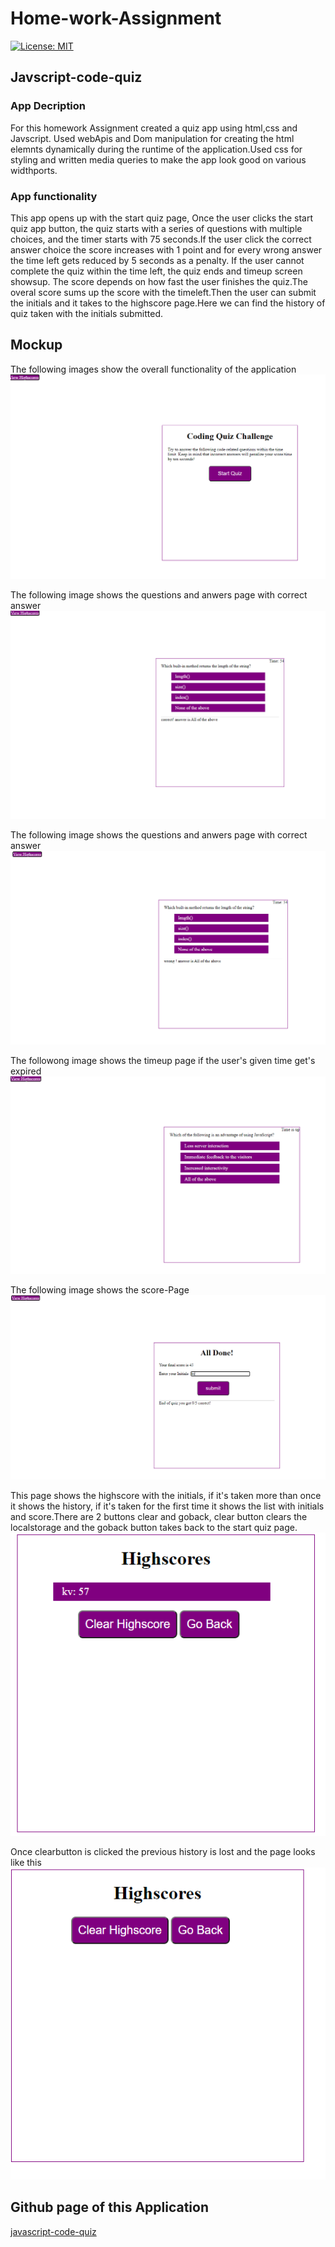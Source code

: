 # Home-work-Assignment
[![License: MIT](https://img.shields.io/badge/License-MIT-yellow.svg)](https://opensource.org/licenses/MIT)
##  Javscript-code-quiz
### App Decription
For this homework Assignment created a quiz app using html,css and Javscript.
Used webApis and Dom manipulation for creating the html elemnts dynamically during the 
runtime of the application.Used css for styling and written media queries to make the 
app look good on various widthports.

### App functionality
This app opens up with the start quiz page,
Once the user clicks the start quiz app button, the quiz starts with a series of questions with multiple
choices, and the timer starts with 75 seconds.If the user click the correct answer choice the score increases with 1 point and for every wrong answer the time left gets reduced by 5 seconds as a penalty. If the user cannot complete the quiz within the time left, the quiz ends and timeup screen showsup. The score depends on how fast the user finishes the quiz.The overal score sums up the score with the timeleft.Then the user can submit the initials and it takes to the highscore page.Here we can find the history of quiz taken with the initials submitted.

## Mockup
The following images show the overall functionality of the application
![start Page](assets/start-quiz.PNG)

The following image shows the questions and anwers page with correct answer
![correct](assets/correct.PNG)

The following image shows the questions and anwers page with correct answer
![wrong](assets/wrong.PNG)

The followong image shows the timeup page if the user's given time get's expired
![timeup](assets/time-up.PNG)

The following image shows the score-Page
![score-page](assets/score-page.PNG)

This page shows the highscore with the initials, if it's taken more than once it shows the history,
if it's taken for the first time it shows the list with initials and score.There are 2 buttons clear and goback,
clear button clears the localstorage and the goback button takes back to the start quiz page.
![highscores](assets/highscores.PNG)

Once clearbutton is clicked the previous history is lost and the page looks like this
![clear-button](assets/clear-button.PNG)

## Github page of this Application
[javascript-code-quiz](https://selvivini.github.io/code-quiz-app/)
